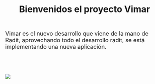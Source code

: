 
<h1 style="text-align: center;">Bienvenidos el proyecto Vimar</h1>
<p>&nbsp;</p>
<p><span style="font-size: large;">Vimar es el nuevo desarrollo que viene de la mano de Radit, aprovechando todo el desarrollo radit, se est&aacute; implementando una nueva aplicaci&oacute;n.&nbsp;</span></p>
<p>&nbsp;</p>
<p>&nbsp;</p>

<a> <img src="https://github.com/valgaba21/vimar/blob/master/screenshots/pan2.jpg"  style="max-width:100%;"></a>
